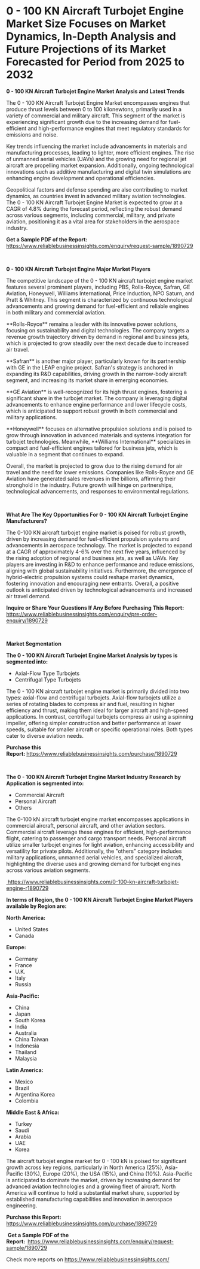 <p><h1>0 - 100 KN Aircraft Turbojet Engine Market Size Focuses on Market Dynamics, In-Depth Analysis and Future Projections of its Market Forecasted for Period from 2025 to 2032</h1></p><p><strong>0 - 100 KN Aircraft Turbojet Engine Market Analysis and Latest Trends</strong></p>
<p><p>The 0 - 100 KN Aircraft Turbojet Engine Market encompasses engines that produce thrust levels between 0 to 100 kilonewtons, primarily used in a variety of commercial and military aircraft. This segment of the market is experiencing significant growth due to the increasing demand for fuel-efficient and high-performance engines that meet regulatory standards for emissions and noise. </p><p>Key trends influencing the market include advancements in materials and manufacturing processes, leading to lighter, more efficient engines. The rise of unmanned aerial vehicles (UAVs) and the growing need for regional jet aircraft are propelling market expansion. Additionally, ongoing technological innovations such as additive manufacturing and digital twin simulations are enhancing engine development and operational efficiencies.</p><p>Geopolitical factors and defense spending are also contributing to market dynamics, as countries invest in advanced military aviation technologies. The 0 - 100 KN Aircraft Turbojet Engine Market is expected to grow at a CAGR of 4.8% during the forecast period, reflecting the robust demand across various segments, including commercial, military, and private aviation, positioning it as a vital area for stakeholders in the aerospace industry.</p></p>
<p><strong>Get a Sample PDF of the Report:&nbsp;</strong> <a href="https://www.reliablebusinessinsights.com/enquiry/request-sample/1890729?utm_campaign=3499&utm_medium=2&utm_source=Github&utm_content=ia&utm_term=28032025&utm_id=0-100-kn-aircraft-turbojet-engine">https://www.reliablebusinessinsights.com/enquiry/request-sample/1890729</a></p>
<p>&nbsp;</p>
<p><strong>0 - 100 KN Aircraft Turbojet Engine Major Market Players</strong></p>
<p><p>The competitive landscape of the 0 - 100 KN aircraft turbojet engine market features several prominent players, including PBS, Rolls-Royce, Safran, GE Aviation, Honeywell, Williams International, Price Induction, NPO Saturn, and Pratt & Whitney. This segment is characterized by continuous technological advancements and growing demand for fuel-efficient and reliable engines in both military and commercial aviation.</p><p>**Rolls-Royce** remains a leader with its innovative power solutions, focusing on sustainability and digital technologies. The company targets a revenue growth trajectory driven by demand in regional and business jets, which is projected to grow steadily over the next decade due to increased air travel.</p><p>**Safran** is another major player, particularly known for its partnership with GE in the LEAP engine project. Safran's strategy is anchored in expanding its R&D capabilities, driving growth in the narrow-body aircraft segment, and increasing its market share in emerging economies.</p><p>**GE Aviation** is well-recognized for its high thrust engines, fostering a significant share in the turbojet market. The company is leveraging digital advancements to enhance engine performance and lower lifecycle costs, which is anticipated to support robust growth in both commercial and military applications.</p><p>**Honeywell** focuses on alternative propulsion solutions and is poised to grow through innovation in advanced materials and systems integration for turbojet technologies. Meanwhile, **Williams International** specializes in compact and fuel-efficient engines tailored for business jets, which is valuable in a segment that continues to expand.</p><p>Overall, the market is projected to grow due to the rising demand for air travel and the need for lower emissions. Companies like Rolls-Royce and GE Aviation have generated sales revenues in the billions, affirming their stronghold in the industry. Future growth will hinge on partnerships, technological advancements, and responses to environmental regulations.</p></p>
<p>&nbsp;</p>
<p><strong>What Are The Key Opportunities For 0 - 100 KN Aircraft Turbojet Engine Manufacturers?</strong></p>
<p><p>The 0-100 KN aircraft turbojet engine market is poised for robust growth, driven by increasing demand for fuel-efficient propulsion systems and advancements in aerospace technology. The market is projected to expand at a CAGR of approximately 4-6% over the next five years, influenced by the rising adoption of regional and business jets, as well as UAVs. Key players are investing in R&D to enhance performance and reduce emissions, aligning with global sustainability initiatives. Furthermore, the emergence of hybrid-electric propulsion systems could reshape market dynamics, fostering innovation and encouraging new entrants. Overall, a positive outlook is anticipated driven by technological advancements and increased air travel demand.</p></p>
<p><strong>Inquire or Share Your Questions If Any Before Purchasing This Report:</strong> <a href="https://www.reliablebusinessinsights.com/enquiry/pre-order-enquiry/1890729?utm_campaign=3499&utm_medium=2&utm_source=Github&utm_content=ia&utm_term=28032025&utm_id=0-100-kn-aircraft-turbojet-engine">https://www.reliablebusinessinsights.com/enquiry/pre-order-enquiry/1890729</a></p>
<p>&nbsp;</p>
<p><strong>Market Segmentation</strong></p>
<p><strong>The 0 - 100 KN Aircraft Turbojet Engine Market Analysis by types is segmented into:</strong></p>
<p><ul><li>Axial-Flow Type Turbojets</li><li>Centrifugal Type Turbojets</li></ul></p>
<p><p>The 0 - 100 KN aircraft turbojet engine market is primarily divided into two types: axial-flow and centrifugal turbojets. Axial-flow turbojets utilize a series of rotating blades to compress air and fuel, resulting in higher efficiency and thrust, making them ideal for larger aircraft and high-speed applications. In contrast, centrifugal turbojets compress air using a spinning impeller, offering simpler construction and better performance at lower speeds, suitable for smaller aircraft or specific operational roles. Both types cater to diverse aviation needs.</p></p>
<p><strong>Purchase this Report:&nbsp;</strong><a href="https://www.reliablebusinessinsights.com/purchase/1890729?utm_campaign=3499&utm_medium=2&utm_source=Github&utm_content=ia&utm_term=28032025&utm_id=0-100-kn-aircraft-turbojet-engine">https://www.reliablebusinessinsights.com/purchase/1890729</a></p>
<p>&nbsp;</p>
<p><strong>The 0 - 100 KN Aircraft Turbojet Engine Market Industry Research by Application is segmented into:</strong></p>
<p><ul><li>Commercial Aircraft</li><li>Personal Aircraft</li><li>Others</li></ul></p>
<p><p>The 0-100 kN aircraft turbojet engine market encompasses applications in commercial aircraft, personal aircraft, and other aviation sectors. Commercial aircraft leverage these engines for efficient, high-performance flight, catering to passenger and cargo transport needs. Personal aircraft utilize smaller turbojet engines for light aviation, enhancing accessibility and versatility for private pilots. Additionally, the "others" category includes military applications, unmanned aerial vehicles, and specialized aircraft, highlighting the diverse uses and growing demand for turbojet engines across various aviation segments.</p></p>
<p><a href="https://www.reliablebusinessinsights.com/0-100-kn-aircraft-turbojet-engine-r1890729?utm_campaign=3499&utm_medium=2&utm_source=Github&utm_content=ia&utm_term=28032025&utm_id=0-100-kn-aircraft-turbojet-engine">&nbsp;https://www.reliablebusinessinsights.com/0-100-kn-aircraft-turbojet-engine-r1890729</a></p>
<p><strong>In terms of Region, the 0 - 100 KN Aircraft Turbojet Engine Market Players available by Region are:</strong></p>
<p>
    <p> <strong> North America: </strong>
        <ul>
            <li>United States</li>
            <li>Canada</li>
        </ul>
        </p> 
    <p> <strong> Europe: </strong>
        <ul>
            <li>Germany</li>
            <li>France</li>
            <li>U.K.</li>
            <li>Italy</li>
            <li>Russia</li>
        </ul>
        </p> 
    <p> <strong> Asia-Pacific: </strong>
        <ul>
            <li>China</li>
            <li>Japan</li>
            <li>South Korea</li>
            <li>India</li>
            <li>Australia</li>
            <li>China Taiwan</li>
            <li>Indonesia</li>
            <li>Thailand</li>
            <li>Malaysia</li>
        </ul>
        </p> 
    <p> <strong> Latin America: </strong>
        <ul>
            <li>Mexico</li>
            <li>Brazil</li>
            <li>Argentina Korea</li>
            <li>Colombia</li>
        </ul>
        </p> 
    <p> <strong> Middle East & Africa: </strong>
        <ul>
            <li>Turkey</li>
            <li>Saudi</li>
            <li>Arabia</li>
            <li>UAE</li>
            <li>Korea</li>
        </ul>
    </p>
    </p>
<p><p>The aircraft turbojet engine market for 0 - 100 kN is poised for significant growth across key regions, particularly in North America (25%), Asia-Pacific (30%), Europe (20%), the USA (15%), and China (10%). Asia-Pacific is anticipated to dominate the market, driven by increasing demand for advanced aviation technologies and a growing fleet of aircraft. North America will continue to hold a substantial market share, supported by established manufacturing capabilities and innovation in aerospace engineering.</p></p>
<p><strong>Purchase this Report: </strong><a href="https://www.reliablebusinessinsights.com/purchase/1890729?utm_campaign=3499&utm_medium=2&utm_source=Github&utm_content=ia&utm_term=28032025&utm_id=0-100-kn-aircraft-turbojet-engine">https://www.reliablebusinessinsights.com/purchase/1890729</a></p>
<p>&nbsp;<strong>Get a Sample PDF of the Report:&nbsp;&nbsp;</strong><a href="https://www.reliablebusinessinsights.com/enquiry/request-sample/1890729?utm_campaign=3499&utm_medium=2&utm_source=Github&utm_content=ia&utm_term=28032025&utm_id=0-100-kn-aircraft-turbojet-engine">https://www.reliablebusinessinsights.com/enquiry/request-sample/1890729</a></p>
<p><strong></strong></p>
<p>Check more reports on <a href="https://www.reliablebusinessinsights.com/?utm_campaign=3499&utm_medium=2&utm_source=Github&utm_content=ia&utm_term=28032025&utm_id=0-100-kn-aircraft-turbojet-engine">https://www.reliablebusinessinsights.com/</a></p>